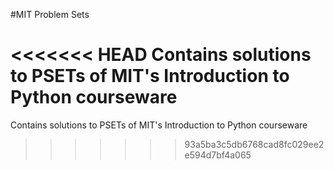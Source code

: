 #MIT Problem Sets

<<<<<<< HEAD
Contains solutions to PSETs of MIT's Introduction to Python courseware
=======
Contains solutions to PSETs of MIT's Introduction to Python courseware
>>>>>>> 93a5ba3c5db6768cad8fc029ee2e594d7bf4a065
